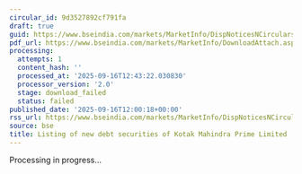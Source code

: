 ```yaml
---
circular_id: 9d3527892cf791fa
draft: true
guid: https://www.bseindia.com/markets/MarketInfo/DispNoticesNCirculars.aspx?Noticeid={994B8E6C-0DB6-4B4B-AF10-90B9D2E97D6D}&noticeno=20250916-50&dt=09/16/2025&icount=50&totcount=62&flag=0
pdf_url: https://www.bseindia.com/markets/MarketInfo/DownloadAttach.aspx?id=20250916-50&attachedId=
processing:
  attempts: 1
  content_hash: ''
  processed_at: '2025-09-16T12:43:22.030830'
  processor_version: '2.0'
  stage: download_failed
  status: failed
published_date: '2025-09-16T12:00:18+00:00'
rss_url: https://www.bseindia.com/markets/MarketInfo/DispNoticesNCirculars.aspx?Noticeid={994B8E6C-0DB6-4B4B-AF10-90B9D2E97D6D}&noticeno=20250916-50&dt=09/16/2025&icount=50&totcount=62&flag=0
source: bse
title: Listing of new debt securities of Kotak Mahindra Prime Limited
---
```


Processing in progress...